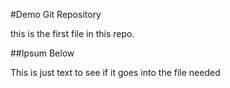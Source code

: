 #Demo Git Repository

this is the first file in this repo.

##Ipsum Below

This is just text to see if it goes into the file needed 